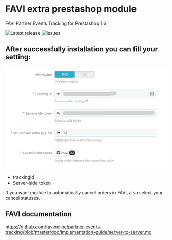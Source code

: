 # FAVI extra prestashop module

FAVI Partner Events Tracking for Prestashop 1.6

<p>
    <img src="https://img.shields.io/github/v/tag/Lamin-cz/favi-extra-prestashop?include_prereleases&style=flat-square" alt="Latest release" />
    <img src="https://img.shields.io/github/issues/Lamin-cz/favi-extra-prestashop?style=flat-square" alt="Issues" />
</p>

## After successfully installation you can fill your setting:

![Configuration](/configuration.png)

- trackingId
- Server-side token

If you want module to automatically cancel orders in FAVI, also select your cancel statuses.

## FAVI documentation

https://github.com/favionline/partner-events-tracking/blob/master/doc/implementation-guide/server-to-server.md